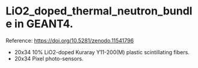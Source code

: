 # LiO2_doped_thermal_neutron_bundle in GEANT4.
Reference: https://doi.org/10.5281/zenodo.11541796
* 20x34 10% LiO2-doped Kuraray Y11-200(M) plastic scintillating fibers.
* 20x34 Pixel photo-sensors.
